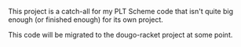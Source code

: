 This project is a catch-all for my PLT Scheme code that isn't quite big enough (or finished enough) for its own project.

This code will be migrated to the dougo-racket project at some point.